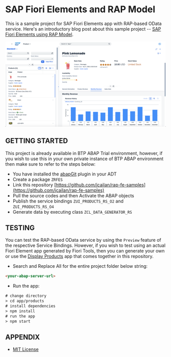 # SAP Fiori Elements and RAP Model

This is a sample project for SAP Fiori Elements app with RAP-based OData service. Here's an introductory blog post about this sample project -- [SAP Fiori Elements using RAP Model](https://blogs.sap.com/2023/04/03/sap-fiori-elements-using-rap-model/).

![](assets/rap-fiori-elements.png)

## GETTING STARTED

This project is already available in BTP ABAP Trial environment, however, if you wish to use this in your own private instance of BTP ABAP environment then make sure to refer to the steps below:

- You have installed the [abapGit](https://eclipse.abapgit.org/updatesite/) plugin in your ADT
- Create a package `ZRFES`
- Link this repository [https://github.com/jcailan/rap-fe-samples](https://github.com/jcailan/rap-fe-samples)
- Pull the source codes and then Activate the ABAP objects
- Publish the service bindings `ZUI_PRODUCTS_RS_O2` and `ZUI_PRODUCTS_RS_O4`
- Generate data by executing class `ZCL_DATA_GENERATOR_RS`

## TESTING

You can test the RAP-based OData service by using the `Preview` feature of the respective Service Bindings. However, if you wish to test using an actual Fiori Element app generated by Fiori Tools, then you can generate your own or use the [Display Products](app/products/) app that comes together in this repository.

- Search and Replace All for the entire project folder below string:

```html
<your-abap-server-url>
```

- Run the app:

```shell
# change directory
> cd app/products
# install dependencies
> npm install
# run the app
> npm start
```

## APPENDIX

- [MIT License](LICENSE)